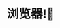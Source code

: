 ---
slug: frontEnd/浏览器
title: 浏览器!🎈
authors:
- name: Fei Peng
  title: Front-end developer
  url: https://github.com/PENGFEI-CN
  image_url: https://github.com/PENGFEI-CN.png
  tags: [blogs, front-end]
---